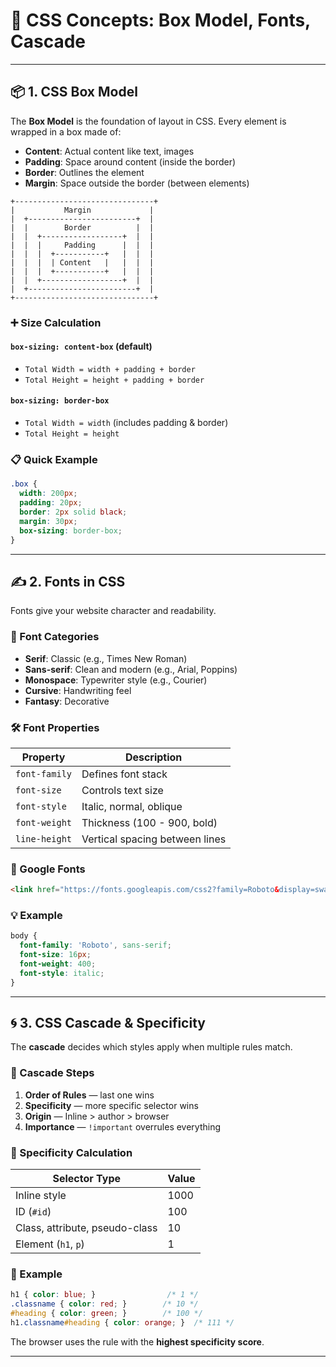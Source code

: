 
# 🧱 CSS Concepts: Box Model, Fonts, Cascade

---

## 📦 1. CSS Box Model

The **Box Model** is the foundation of layout in CSS. Every element is wrapped in a box made of:

* **Content**: Actual content like text, images
* **Padding**: Space around content (inside the border)
* **Border**: Outlines the element
* **Margin**: Space outside the border (between elements)

```
+-------------------------------+
|           Margin             |
|  +------------------------+  |
|  |        Border          |  |
|  |  +------------------+  |  |
|  |  |     Padding      |  |  |
|  |  |  +-----------+   |  |  |
|  |  |  | Content   |   |  |  |
|  |  |  +-----------+   |  |  |
|  |  +------------------+  |  |
|  +------------------------+  |
+-------------------------------+
```

### ➕ Size Calculation

#### `box-sizing: content-box` (default)

* `Total Width = width + padding + border`
* `Total Height = height + padding + border`

#### `box-sizing: border-box`

* `Total Width = width` (includes padding & border)
* `Total Height = height`

### 📋 Quick Example

```css
.box {
  width: 200px;
  padding: 20px;
  border: 2px solid black;
  margin: 30px;
  box-sizing: border-box;
}
```

---

## ✍️ 2. Fonts in CSS

Fonts give your website character and readability.

### 🧰 Font Categories

* **Serif**: Classic (e.g., Times New Roman)
* **Sans-serif**: Clean and modern (e.g., Arial, Poppins)
* **Monospace**: Typewriter style (e.g., Courier)
* **Cursive**: Handwriting feel
* **Fantasy**: Decorative

### 🛠 Font Properties

| Property      | Description                    |
| ------------- | ------------------------------ |
| `font-family` | Defines font stack             |
| `font-size`   | Controls text size             |
| `font-style`  | Italic, normal, oblique        |
| `font-weight` | Thickness (100 - 900, bold)    |
| `line-height` | Vertical spacing between lines |

### 🎨 Google Fonts

```html
<link href="https://fonts.googleapis.com/css2?family=Roboto&display=swap" rel="stylesheet">
```

### 💡 Example

```css
body {
  font-family: 'Roboto', sans-serif;
  font-size: 16px;
  font-weight: 400;
  font-style: italic;
}
```

---

## 🌀 3. CSS Cascade & Specificity

The **cascade** decides which styles apply when multiple rules match.

### 🔢 Cascade Steps

1. **Order of Rules** — last one wins
2. **Specificity** — more specific selector wins
3. **Origin** — Inline > author > browser
4. **Importance** — `!important` overrules everything

### 🎯 Specificity Calculation

| Selector Type                  | Value |
| ------------------------------ | ----- |
| Inline style                   | 1000  |
| ID (`#id`)                     | 100   |
| Class, attribute, pseudo-class | 10    |
| Element (`h1`, `p`)            | 1     |

### 🧪 Example

```css
h1 { color: blue; }                /* 1 */
.classname { color: red; }        /* 10 */
#heading { color: green; }        /* 100 */
h1.classname#heading { color: orange; }  /* 111 */
```

The browser uses the rule with the **highest specificity score**.

---

